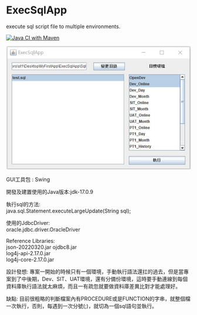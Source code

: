 # ExecSqlApp
execute sql script file to multiple environments.

[![Java CI with Maven](https://github.com/feel0729/ExecSqlApp/actions/workflows/maven.yml/badge.svg?branch=main)](https://github.com/feel0729/ExecSqlApp/actions/workflows/maven.yml)

![image](https://github.com/feel0729/ExecSqlApp/blob/main/view.JPG)

GUI工具包 : Swing

開發及建置使用的Java版本:jdk-17.0.9

執行sql的方法:  
java.sql.Statement.executeLargeUpdate(String sql);

使用的JdbcDriver:  
oracle.jdbc.driver.OracleDriver 

Reference Libraries:  
json-20220320.jar 
ojdbc8.jar  
log4j-api-2.17.0.jar  
log4j-core-2.17.0.jar 

設計發想: 
專案一開始的時候只有一個環境，手動執行語法還扛的過去，但是當專案到了中後期，Dev、SIT、UAT環境，還有分備份環境，這時要手動連線到每個資料庫執行語法就太麻煩，而且一有疏忽就要做資料庫差異比對才能處理好。

缺點: 
目前很粗略的判斷檔案內有PROCEDURE或是FUNCTION的字串，就整個檔一次執行，否則，每遇到一次分號(;)，就切為一個sql語句並執行。
